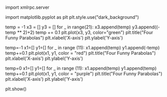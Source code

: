 import xmlrpc.server

import matplotlib.pyplot as plt
plt.style.use("dark_background")

temp = -1
x3 = []
y3 = []
for _ in range(21):
    x3.append(temp)
    y3.append((-temp ** 2)+2)
    temp += 0.1
plt.plot(x3, y3, color="green")
plt.title("Four Funny Parabolas")
plt.xlabel('X-axis')
plt.ylabel('Y-axis')

temp=-1
x1=[]
y1=[]
for _ in range (11):
    x1.append(temp)
    y1.append(-temp)
    temp+=0.1
plt.plot(x1, y1, color = "red")
plt.title("Four Funny Parabolas")
plt.xlabel('X-axis')
plt.ylabel('Y-axis')

temp=0
x1=[]
y1=[]
for _ in range (11):
    x1.append(temp)
    y1.append(temp)
    temp+=0.1
plt.plot(x1, y1, color = "purple")
plt.title("Four Funny Parabolas")
plt.xlabel('X-axis')
plt.ylabel('Y-axis')

plt.show()

